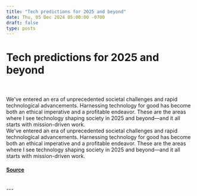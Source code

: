 ```yaml
---
title: "Tech predictions for 2025 and beyond"
date: Thu, 05 Dec 2024 05:00:00 -0700
draft: false
type: posts
---
```

# Tech predictions for 2025 and beyond

<br/>

<br/>
We've entered an era of unprecedented societal challenges and rapid technological advancements. Harnessing technology for good has become both an ethical imperative and a profitable endeavor. These are the areas where I see technology shaping society in 2025 and beyond—and it all starts with mission-driven work.
<br/>
We've entered an era of unprecedented societal challenges and rapid technological advancements. Harnessing technology for good has become both an ethical imperative and a profitable endeavor. These are the areas where I see technology shaping society in 2025 and beyond—and it all starts with mission-driven work.

#### [Source](https://www.allthingsdistributed.com/2024/12/tech-predictions-for-2025-and-beyond.html?utm_campaign=inbound&utm_source=rss)

<br/>
---
